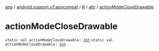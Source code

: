 [app](../../../index.md) / [android.support.v7.appcompat](../../index.md) / [R](../index.md) / [attr](index.md) / [actionModeCloseDrawable](.)

# actionModeCloseDrawable

`static val actionModeCloseDrawable: `[`Int`](https://kotlinlang.org/api/latest/jvm/stdlib/kotlin/-int/index.html)
`static val actionModeCloseDrawable: `[`Int`](https://kotlinlang.org/api/latest/jvm/stdlib/kotlin/-int/index.html)